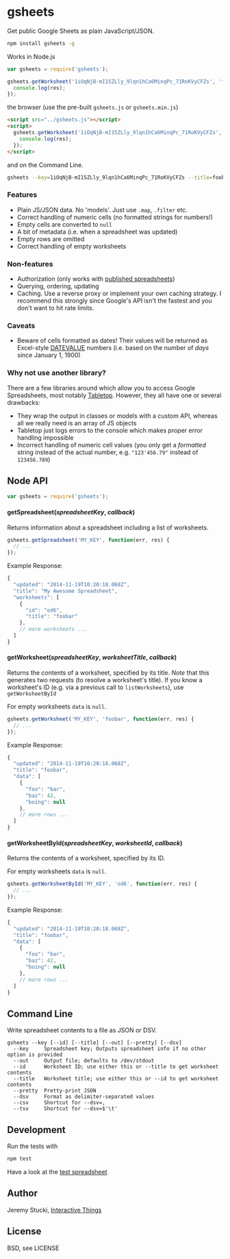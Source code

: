# gsheets

Get public Google Sheets as plain JavaScript/JSON.

```sh
npm install gsheets -g
```

Works in Node.js

```js
var gsheets = require('gsheets');

gsheets.getWorksheet('1iOqNjB-mI15ZLly_9lqn1hCa6MinqPc_71RoKVyCFZs', 'foobar', function(err, res) {
  console.log(res);
});
```

the browser (use the pre-built `gsheets.js` or `gsheets.min.js`)

```html
<script src="../gsheets.js"></script>
<script>
  gsheets.getWorksheet('1iOqNjB-mI15ZLly_9lqn1hCa6MinqPc_71RoKVyCFZs', 'foobar', function(err, res) {
    console.log(res);
  });
</script>
```

and on the Command Line.

```sh
gsheets --key=1iOqNjB-mI15ZLly_9lqn1hCa6MinqPc_71RoKVyCFZs --title=foobar --pretty
```

### Features

* Plain JS/JSON data. No 'models'. Just use `.map`, `.filter` etc.
* Correct handling of numeric cells (no formatted strings for numbers!)
* Empty cells are converted to `null`
* A bit of metadata (i.e. when a spreadsheet was updated)
* Empty rows are omitted
* Correct handling of empty worksheets

### Non-features

* Authorization (only works with [published spreadsheets](https://support.google.com/docs/answer/37579?hl=en&ref_topic=2818999))
* Querying, ordering, updating
* Caching. Use a reverse proxy or implement your own caching strategy. I recommend this strongly since Google's API isn't the fastest and you don't want to hit rate limits.

### Caveats

* Beware of cells formatted as dates! Their values will be returned as Excel-style [DATEVALUE](http://office.microsoft.com/en-001/excel-help/datevalue-function-HP010062284.aspx) numbers (i.e. based on the number of *days* since January 1, 1900)

### Why not use another library?

There are a few libraries around which allow you to access Google Spreadsheets, most notably [Tabletop](https://github.com/jsoma/tabletop). However, they all have one or several drawbacks:

* They wrap the output in classes or models with a custom API, whereas all we really need is an array of JS objects
* Tabletop just logs errors to the console which makes proper error handling impossible
* Incorrect handling of numeric cell values (you only get a *formatted* string instead of the actual number, e.g. `"123'456.79"` instead of `123456.789`)

## Node API

```js
var gsheets = require('gsheets');
```

#### getSpreadsheet(<i>spreadsheetKey</i>, <i>callback</i>)

Returns information about a spreadsheet including a list of worksheets.

```js
gsheets.getSpreadsheet('MY_KEY', function(err, res) {
  // ...
});
```

Example Response:

```js
{
  "updated": "2014-11-19T10:20:18.068Z",
  "title": "My Awesome Spreadsheet",
  "worksheets": [
    {
      "id": "od6",
      "title": "foobar"
    },
    // more worksheets ...
  ]
}
```

#### getWorksheet(<i>spreadsheetKey</i>, <i>worksheetTitle</i>, <i>callback</i>)

Returns the contents of a worksheet, specified by its title. *Note* that this generates two requests (to resolve a worksheet's title). If you know a worksheet's ID (e.g. via a previous call to `listWorksheets`), use `getWorksheetById`

For empty worksheets `data` is `null`.

```js
gsheets.getWorksheet('MY_KEY', 'foobar', function(err, res) {
  // ...
});
```

Example Response:

```js
{
  "updated": "2014-11-19T10:20:18.068Z",
  "title": "foobar",
  "data": [
    {
      "foo": "bar",
      "baz": 42,
      "boing": null
    },
    // more rows ...
  ]
}
```

#### getWorksheetById(<i>spreadsheetKey</i>, <i>worksheetId</i>, <i>callback</i>)

Returns the contents of a worksheet, specified by its ID.

For empty worksheets `data` is `null`.

```js
gsheets.getWorksheetById('MY_KEY', 'od6', function(err, res) {
  // ...
});
```

Example Response:

```js
{
  "updated": "2014-11-19T10:20:18.068Z",
  "title": "foobar",
  "data": [
    {
      "foo": "bar",
      "baz": 42,
      "boing": null
    },
    // more rows ...
  ]
}
```

## Command Line

Write spreadsheet contents to a file as JSON or DSV.

```
gsheets --key [--id] [--title] [--out] [--pretty] [--dsv]
  --key     Spreadsheet key; Outputs spreadsheet info if no other option is provided
  --out     Output file; defaults to /dev/stdout
  --id      Worksheet ID; use either this or --title to get worksheet contents
  --title   Worksheet title; use either this or --id to get worksheet contents
  --pretty  Pretty-print JSON
  --dsv     Format as delimiter-separated values
  --csv     Shortcut for --dsv=,
  --tsv     Shortcut for --dsv=$'\t'
```

## Development

Run the tests with

```sh
npm test
```

Have a look at the [test spreadsheet](https://docs.google.com/spreadsheets/d/1dmAQO0zCQz5SNUKalw9NNXwTM6TgDBZ820Ftw-cz5gU/edit#gid=257911996)

## Author

Jeremy Stucki, [Interactive Things](http://www.interactivethings.com)

## License

BSD, see LICENSE
